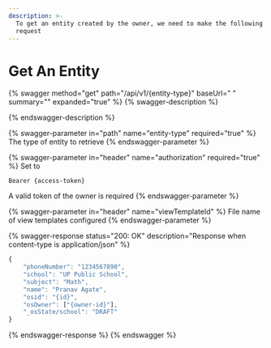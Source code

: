 ```yaml
---
description: >-
  To get an entity created by the owner, we need to make the following HTTP
  request
---
```


# Get An Entity



{% swagger method="get" path="/api/v1/{entity-type}" baseUrl=" " summary="" expanded="true" %}
{% swagger-description %}

{% endswagger-description %}

{% swagger-parameter in="path" name="entity-type" required="true" %}
The type of entity to retrieve
{% endswagger-parameter %}

{% swagger-parameter in="header" name="authorization" required="true" %}
Set to 

`Bearer {access-token}`

 A valid token of the owner is required
{% endswagger-parameter %}

{% swagger-parameter in="header" name="viewTemplateId" %}
File name of view templates configured
{% endswagger-parameter %}

{% swagger-response status="200: OK" description="Response when content-type is application/json" %}
```javascript
{
	"phoneNumber": "1234567890",
	"school": "UP Public School",
	"subject": "Math",
	"name": "Pranav Agate",
	"osid": "{id}",
	"osOwner": ["{owner-id}"],
	"_osState/school": "DRAFT"
}
```
{% endswagger-response %}
{% endswagger %}
